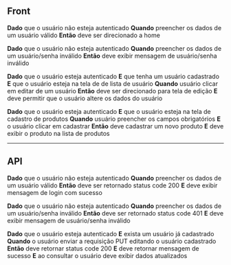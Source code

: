 ## Front
**Dado** que o usuário não esteja autenticado
**Quando** preencher os dados de um usuário válido
**Então** deve ser direcionado a home

**Dado** que o usuário não esteja autenticado
**Quando** preencher os dados de um usuário/senha inválido
**Então** deve exibir mensagem de usuário/senha inválido

**Dado** que o usuário esteja autenticado
**E** que tenha um usuário cadastrado
**E** que o usuário esteja na tela de de lista de usuário
**Quando** usuário clicar em editar de um usuário
**Então** deve ser direcionado para tela de edição
**E** deve permitir que o usuário altere os dados do usuário

**Dado** que o usuário esteja autenticado
**E** que o usuário esteja na tela de cadastro de produtos
**Quando** usuário preencher os campos obrigatórios
**E** o usuário clicar em cadastrar
**Então** deve cadastrar um novo produto
**E** deve exibir o produto na lista de produtos

---

## API
**Dado** que o usuário não esteja autenticado
**Quando** preencher os dados de um usuário válido
**Então** deve ser retornado status code 200
**E** deve exibir mensagem de login com sucesso

**Dado** que o usuário não esteja autenticado
**Quando** preencher os dados de um usuário/senha inválido
**Então** deve ser retornado status code 401
**E** deve exibir mensagem de usuário/senha inválido

**Dado** que o usuário esteja autenticado
**E** exista um usuário já cadastrado
**Quando** o usuário enviar a requisição PUT editando o usuário cadastrado
**Então** deve retornar status code 200
**E** deve retornar mensagem de sucesso
**E** ao consultar o usuário deve exibir dados atualizados